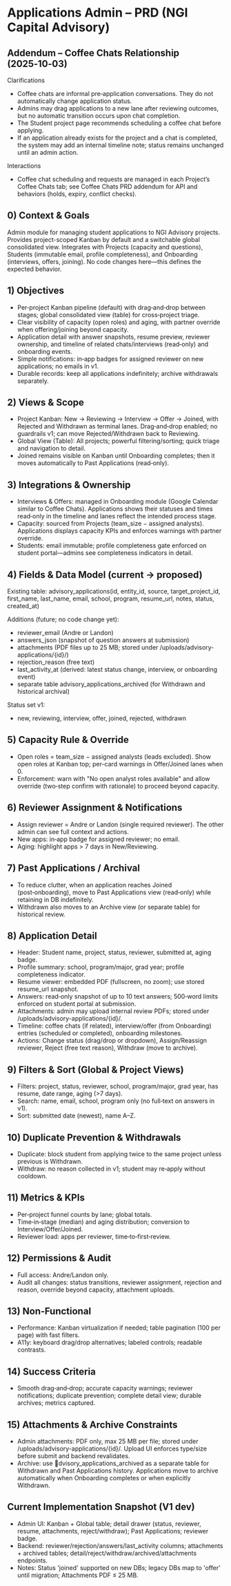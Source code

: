 # Applications Admin – PRD (NGI Capital Advisory)

## Addendum – Coffee Chats Relationship (2025‑10‑03)

Clarifications
- Coffee chats are informal pre‑application conversations. They do not automatically change application status.
- Admins may drag applications to a new lane after reviewing outcomes, but no automatic transition occurs upon chat completion.
- The Student project page recommends scheduling a coffee chat before applying.
- If an application already exists for the project and a chat is completed, the system may add an internal timeline note; status remains unchanged until an admin action.

Interactions
- Coffee chat scheduling and requests are managed in each Project’s Coffee Chats tab; see Coffee Chats PRD addendum for API and behaviors (holds, expiry, conflict checks).


## 0) Context & Goals
Admin module for managing student applications to NGI Advisory projects. Provides project-scoped Kanban by default and a switchable global consolidated view. Integrates with Projects (capacity and questions), Students (immutable email, profile completeness), and Onboarding (interviews, offers, joining). No code changes here—this defines the expected behavior.

## 1) Objectives
- Per‑project Kanban pipeline (default) with drag‑and‑drop between stages; global consolidated view (table) for cross‑project triage.
- Clear visibility of capacity (open roles) and aging, with partner override when offering/joining beyond capacity.
- Application detail with answer snapshots, resume preview, reviewer ownership, and timeline of related chats/interviews (read‑only) and onboarding events.
- Simple notifications: in‑app badges for assigned reviewer on new applications; no emails in v1.
- Durable records: keep all applications indefinitely; archive withdrawals separately.

## 2) Views & Scope
- Project Kanban: New → Reviewing → Interview → Offer → Joined, with Rejected and Withdrawn as terminal lanes. Drag‑and‑drop enabled; no guardrails v1; can move Rejected/Withdrawn back to Reviewing.
- Global View (Table): All projects; powerful filtering/sorting; quick triage and navigation to detail.
- Joined remains visible on Kanban until Onboarding completes; then it moves automatically to Past Applications (read‑only).

## 3) Integrations & Ownership
- Interviews & Offers: managed in Onboarding module (Google Calendar similar to Coffee Chats). Applications shows their statuses and times read‑only in the timeline and lanes reflect the intended process stage.
- Capacity: sourced from Projects (team_size − assigned analysts). Applications displays capacity KPIs and enforces warnings with partner override.
- Students: email immutable; profile completeness gate enforced on student portal—admins see completeness indicators in detail.

## 4) Fields & Data Model (current → proposed)
Existing table: advisory_applications(id, entity_id, source, target_project_id, first_name, last_name, email, school, program, resume_url, notes, status, created_at)

Additions (future; no code change yet):
- reviewer_email (Andre or Landon)
- answers_json (snapshot of question answers at submission)
- attachments (PDF files up to 25 MB; stored under /uploads/advisory-applications/{id}/)
- rejection_reason (free text)
- last_activity_at (derived: latest status change, interview, or onboarding event)
- separate table advisory_applications_archived (for Withdrawn and historical archival)

Status set v1:
- new, reviewing, interview, offer, joined, rejected, withdrawn

## 5) Capacity Rule & Override
- Open roles = team_size − assigned analysts (leads excluded). Show open roles at Kanban top; per-card warnings in Offer/Joined lanes when 0.
- Enforcement: warn with "No open analyst roles available" and allow override (two‑step confirm with rationale) to proceed beyond capacity.

## 6) Reviewer Assignment & Notifications
- Assign reviewer = Andre or Landon (single required reviewer). The other admin can see full context and actions.
- New apps: in‑app badge for assigned reviewer; no email.
- Aging: highlight apps > 7 days in New/Reviewing.

## 7) Past Applications / Archival
- To reduce clutter, when an application reaches Joined (post‑onboarding), move to Past Applications view (read‑only) while retaining in DB indefinitely.
- Withdrawn also moves to an Archive view (or separate table) for historical review.

## 8) Application Detail
- Header: Student name, project, status, reviewer, submitted at, aging badge.
- Profile summary: school, program/major, grad year; profile completeness indicator.
- Resume viewer: embedded PDF (fullscreen, no zoom); use stored resume_url snapshot.
- Answers: read‑only snapshot of up to 10 text answers; 500‑word limits enforced on student portal at submission.
- Attachments: admin may upload internal review PDFs; stored under /uploads/advisory-applications/{id}/.
- Timeline: coffee chats (if related), interview/offer (from Onboarding) entries (scheduled or completed), onboarding milestones.
- Actions: Change status (drag/drop or dropdown), Assign/Reassign reviewer, Reject (free text reason), Withdraw (move to archive).

## 9) Filters & Sort (Global & Project Views)
- Filters: project, status, reviewer, school, program/major, grad year, has resume, date range, aging (>7 days).
- Search: name, email, school, program only (no full‑text on answers in v1).
- Sort: submitted date (newest), name A–Z.

## 10) Duplicate Prevention & Withdrawals
- Duplicate: block student from applying twice to the same project unless previous is Withdrawn.
- Withdraw: no reason collected in v1; student may re‑apply without cooldown.

## 11) Metrics & KPIs
- Per‑project funnel counts by lane; global totals.
- Time‑in‑stage (median) and aging distribution; conversion to Interview/Offer/Joined.
- Reviewer load: apps per reviewer, time‑to‑first‑review.

## 12) Permissions & Audit
- Full access: Andre/Landon only.
- Audit all changes: status transitions, reviewer assignment, rejection and reason, override beyond capacity, attachment uploads.

## 13) Non‑Functional
- Performance: Kanban virtualization if needed; table pagination (100 per page) with fast filters.
- A11y: keyboard drag/drop alternatives; labeled controls; readable contrasts.

## 14) Success Criteria
- Smooth drag‑and‑drop; accurate capacity warnings; reviewer notifications; duplicate prevention; complete detail view; durable archives; metrics captured.

## 15) Attachments & Archive Constraints
- Admin attachments: PDF only, max 25 MB per file; stored under /uploads/advisory-applications/{id}/. Upload UI enforces type/size before submit and backend revalidates.
- Archive: use dvisory_applications_archived as a separate table for Withdrawn and Past Applications history. Applications move to archive automatically when Onboarding completes or when explicitly Withdrawn.

## Current Implementation Snapshot (V1 dev)
- Admin UI: Kanban + Global table; detail drawer (status, reviewer, resume, attachments, reject/withdraw); Past Applications; reviewer badge.
- Backend: reviewer/rejection/answers/last_activity columns; attachments + archived tables; detail/reject/withdraw/archived/attachments endpoints.
- Notes: Status 'joined' supported on new DBs; legacy DBs map to 'offer' until migration; Attachments PDF ≤ 25 MB.
